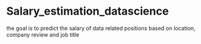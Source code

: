 # Salary_estimation_datascience
the goal is to predict the salary of data related positions based on location, company review and job title
